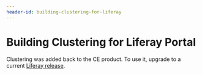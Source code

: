 ```yaml
---
header-id: building-clustering-for-liferay
---
```


# Building Clustering for Liferay Portal

Clustering was added back to the CE product. To use it, upgrade to a current [Liferay release](https://www.liferay.com/downloads-community).